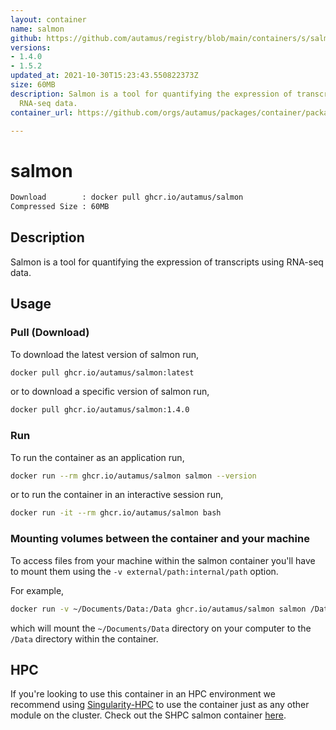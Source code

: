 ```yaml
---
layout: container
name: salmon
github: https://github.com/autamus/registry/blob/main/containers/s/salmon/spack.yaml
versions:
- 1.4.0
- 1.5.2
updated_at: 2021-10-30T15:23:43.550822373Z
size: 60MB
description: Salmon is a tool for quantifying the expression of transcripts using
  RNA-seq data.
container_url: https://github.com/orgs/autamus/packages/container/package/salmon

---
```

# salmon
```bash 
Download        : docker pull ghcr.io/autamus/salmon
Compressed Size : 60MB
```

## Description
Salmon is a tool for quantifying the expression of transcripts using RNA-seq data.

## Usage
### Pull (Download)
To download the latest version of salmon run,

```bash
docker pull ghcr.io/autamus/salmon:latest
```

or to download a specific version of salmon run,

```bash
docker pull ghcr.io/autamus/salmon:1.4.0
```
### Run
To run the container as an application run,
```bash
docker run --rm ghcr.io/autamus/salmon salmon --version
```

or to run the container in an interactive session run,
```bash
docker run -it --rm ghcr.io/autamus/salmon bash
```

### Mounting volumes between the container and your machine
To access files from your machine within the salmon container you'll have to mount them using the `-v external/path:internal/path` option.

For example,
```bash
docker run -v ~/Documents/Data:/Data ghcr.io/autamus/salmon salmon /Data/myData.csv
```
which will mount the `~/Documents/Data` directory on your computer to the `/Data` directory within the container.

## HPC
If you're looking to use this container in an HPC environment we recommend using [Singularity-HPC](https://singularity-hpc.readthedocs.io) to use the container just as any other module on the cluster. Check out the SHPC salmon container [here](https://singularityhub.github.io/singularity-hpc/r/ghcr.io-autamus-salmon/).